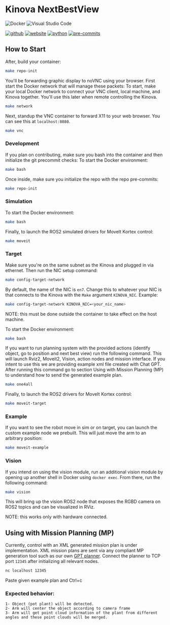 # Kinova NextBestView
![Docker](https://img.shields.io/badge/docker-%230db7ed.svg?style=for-the-badge&logo=docker&logoColor=white)
![Visual Studio Code](https://img.shields.io/badge/Visual%20Studio%20Code-0078d7.svg?style=for-the-badge&logo=visual-studio-code&logoColor=white)

[![github](https://img.shields.io/badge/GitHub-ucmercedrobotics-181717.svg?style=flat&logo=github)](https://github.com/ucmercedrobotics)
[![website](https://img.shields.io/badge/Website-UCMRobotics-5087B2.svg?style=flat&logo=telegram)](https://robotics.ucmerced.edu/)
[![python](https://img.shields.io/badge/Python-3.10.12-3776AB.svg?style=flat&logo=python&logoColor=white)](https://www.python.org)
[![pre-commits](https://img.shields.io/badge/pre--commit-enabled-brightgreen?logo=pre-commit&logoColor=white)](https://github.com/pre-commit/pre-commit)

<!-- [![Checked with mypy](http://www.mypy-lang.org/static/mypy_badge.svg)](http://mypy-lang.org/) -->
<!-- TODO: work to enable pydocstyle -->
<!-- [![pydocstyle](https://img.shields.io/badge/pydocstyle-enabled-AD4CD3)](http://www.pydocstyle.org/en/stable/) -->

<!-- [![arXiv](https://img.shields.io/badge/arXiv-2409.04653-b31b1b.svg)](https://arxiv.org/abs/2409.04653) -->

## How to Start
After, build your container:
```bash
make repo-init
```
You'll be forwarding graphic display to noVNC using your browser.
First start the Docker network that will manage these packets:
To start, make your local Docker network to connect your VNC client, local machine, and Kinova together. You'll use this later when remote controlling the Kinova.
```bash
make network
```

Next, standup the VNC container to forward X11 to your web browser. You can see this at `localhost:8080`.
```bash
make vnc
```

### Development
If you plan on contributing, make sure you bash into the container and then initialize the git precommit checks:
To start the Docker environment:
```bash
make bash
```

Once inside, make sure you initialize the repo with the repo pre-commits:
```bash
make repo-init
```

### Simulation
To start the Docker environment:
```bash
make bash
```

Finally, to launch the ROS2 simulated drivers for MoveIt Kortex control:
```bash
make moveit
```

### Target
Make sure you're on the same subnet as the Kinova and plugged in via ethernet. Then run the NIC setup command:
```bash
make config-target-network
```
By default, the name of the NIC is `en7`. Change this to whatever your NIC is that connects to the Kinova with the `Make` argument `KINOVA_NIC`.
Example:
```bash
make config-target-network KINOVA_NIC=<your_nic_name>
```

NOTE: this must be done outside the container to take effect on the host machine.

To start the Docker environment:
```bash
make bash
```

If you want to run planning system with the provided actions (identify object, go to position and next best view) run the following command.
This will launch Rviz2, Moveit2, Vision, action nodes and mission interface. If you intent to use this we are providing example xml file created with Chat GPT.
After running this command go to section Using with Mission Planning (MP) to understand how to send the generated example plan.
```bash
make one4all
```

Finally, to launch the ROS2 drivers for MoveIt Kortex control:
```bash
make moveit-target
```

### Example
If you want to see the robot move in sim or on target, you can launch the custom example node we prebuilt.
This will just move the arm to an arbitrary position:
```bash
make moveit-example
```

### Vision
If you intend on using the vision module, run an additional vision module by opening up another shell in Docker using `docker exec`.
From there, run the following command:
```bash
make vision
```
This will bring up the vision ROS2 node that exposes the RGBD camera on ROS2 topics and can be visualized in RViz.

NOTE: this works only with hardware connected.

## Using with Mission Planning (MP)
Currently, control with an XML generated mission plan is under implementation.
XML mission plans are sent via any compliant MP generation tool such as our own [GPT planner](https://github.com/ucmercedrobotics/gpt-mission-planner).
Connect the planner to TCP port `12345` after initializing all relevant nodes.
```bash
nc localhost 12345
```
Paste given example plan and Ctrl+c

### Expected behavior:

    1- Object (pot plant) will be detected.
    2- Arm will center the object according to camera frame
    3- Arm will get point cloud information of the plant from different angles and these point clouds will be merged.
